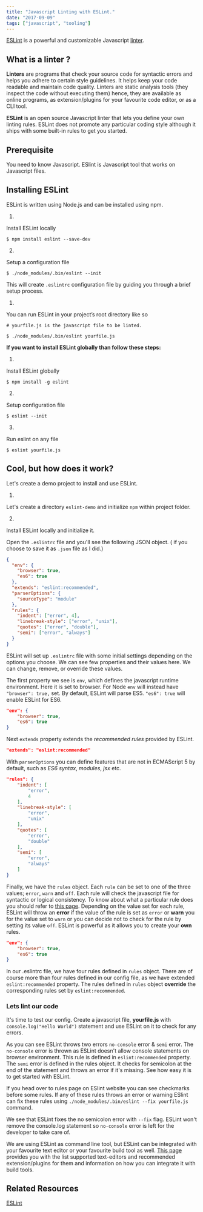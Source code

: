 ```yaml
---
title: "Javascript Linting with ESLint."
date: "2017-09-09"
tags: ["javascript", "tooling"]
---
```


[ESLint][1] is a powerful and customizable Javascript [linter][2].

## What is a linter ?

**Linters** are programs that check your source code for syntactic errors and helps you adhere to certain style guidelines. It helps keep your code readable and maintain code quality.
Linters are static analysis tools (they inspect the code without executing them) hence, they are available as online programs, as extension/plugins for your favourite code editor, or as a CLI tool.

**ESLint** is an open source Javascript linter that lets you define your own linting rules. ESLint does not promote any particular coding style although it ships with some built-in rules to get you started.

## Prerequisite

You need to know Javascript. ESlint is Javascript tool that works on Javascript files.

## Installing ESLint

ESLint is written using Node.js and can be installed using npm.

1.
Install ESLint locally

```shell
$ npm install eslint --save-dev
```

2.
Setup a configuration file

```shell
$ ./node_modules/.bin/eslint --init
```

This will create `.eslintrc` configuration file by guiding you through a brief setup process.

1.
You can run ESLint in your project’s root directory like so

```shell
# yourfile.js is the javascript file to be linted.

$ ./node_modules/.bin/eslint yourfile.js
```

**If you want to install ESLint globally than follow these steps:**

1.
Install ESLint globally

```shell
$ npm install -g eslint
```

2.
Setup configuration file

```shell
$ eslint --init
```

3.
Run eslint on any file

```shell
$ eslint yourfile.js
```

## Cool, but how does it work?

Let's create a demo project to install and use ESLint.

1.
Let's create a directory `eslint-demo` and initialize `npm` within project folder.

   <script type="text/javascript" src="https://asciinema.org/a/qcbKUddGYu0m1oKj15WrfHMey.js" id="asciicast-qcbKUddGYu0m1oKj15WrfHMey" async></script>

2.
Install ESLint locally and initialize it.

   <script type="text/javascript" src="https://asciinema.org/a/MRBt0KYM2Kt18yufJdIg0KK2v.js" id="asciicast-MRBt0KYM2Kt18yufJdIg0KK2v" async></script>

Open the `.eslintrc` file and you'll see the following JSON object. ( if you choose to save it as `.json` file as I did.)

```json
{
  "env": {
    "browser": true,
    "es6": true
  },
  "extends": "eslint:recommended",
  "parserOptions": {
    "sourceType": "module"
  },
  "rules": {
    "indent": ["error", 4],
    "linebreak-style": ["error", "unix"],
    "quotes": ["error", "double"],
    "semi": ["error", "always"]
  }
}
```

ESLint will set up `.eslintrc` file with some initial settings depending on the options you choose. We can see few properties and their values here. We can change, remove, or override these values.

The first property we see is `env`, which defines the javascript runtime environment. Here it is set to browser. For Node `env` will instead have `"browser": true,` set.
By default, ESLint will parse ES5. `"es6": true` will enable ESLint for ES6.

```json
"env": {
    "browser": true,
    "es6": true
}
```

Next `extends` property extends the _recommended rules_ provided by ESLint.

```json
"extends": "eslint:recommended"
```

With `parserOptions` you can define features that are not in ECMAScript 5 by default, such as _ES6 syntax_, _modules_, _jsx_ etc.

```json
"rules": {
    "indent": [
        "error",
        4
    ],
    "linebreak-style": [
        "error",
        "unix"
    ],
    "quotes": [
        "error",
        "double"
    ],
    "semi": [
        "error",
        "always"
    ]
}
```

Finally, we have the `rules` object. Each `rule` can be set to one of the three values; `error`, `warn` and `off`. Each rule will check the javascript file for syntactic or logical consistency. To know about what a particular rule does you should refer to [this page][3].
Depending on the value set for each rule, ESLint will throw an **error** if the value of the rule is set as `error` or **warn** you for the value set to `warn` or you can decide not to check for the rule by setting its value `off`.
ESLint is powerful as it allows you to create your **own** rules.

```json
"env": {
    "browser": true,
    "es6": true
}
```

In our .eslintrc file, we have four rules defined in `rules` object. There are of course more than four rules defined in our config file, as we have extended `eslint:recommended` property. The rules defined in `rules` object **override** the corresponding rules set by `eslint:recommended`.

### Lets lint our code

It's time to test our config. Create a javascript file, **yourfile.js** with `console.log("Hello World")` statement and use ESLint on it to check for any errors.

<script type="text/javascript" src="https://asciinema.org/a/0Qpl1htHLHBsR8HX7wB2QVGuI.js" id="asciicast-0Qpl1htHLHBsR8HX7wB2QVGuI" async></script>

As you can see ESLint throws two errors `no-console` error & `semi` error. The `no-console` error is thrown as ESLint doesn't allow console statements on browser environment. This rule is defined in `eslint:recommended` property. The `semi` error is defined in the rules object. It checks for semicolon at the end of the statement and throws an error if it's missing.
See how easy it is to get started with ESLint.

If you head over to rules page on ESlint website you can see checkmarks before some rules. If any of these rules throws an error or warning ESlint can fix these rules using `./node_modules/.bin/eslint --fix yourfile.js` command.

<script type="text/javascript" src="https://asciinema.org/a/lLTGsVY9If72rOqdKPmHIH4Kw.js" id="asciicast-lLTGsVY9If72rOqdKPmHIH4Kw" async></script>

We see that ESLint fixes the no semicolon error with `--fix` flag. ESLint won't remove the console.log statement so `no-console` error is left for the developer to take care of.

We are using ESLint as command line tool, but ESLint can be integrated with your favourite text editor or your favourite build tool as well.
[This page][4] provides you with the list supported text-editors and recommended extension/plugins for them and information on how you can integrate it with build tools.

## Related Resources

[ESLint][1]

[1]: https://eslint.org/
[2]: https://en.wikipedia.org/wiki/Lint_(software)
[3]: https://eslint.org/docs/rules/
[4]: https://eslint.org/docs/rules/

